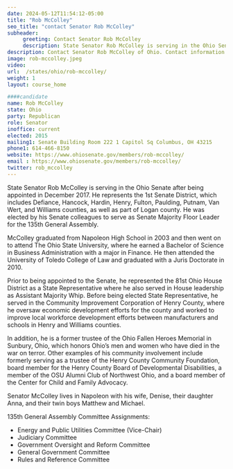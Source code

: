 ```yaml
---
date: 2024-05-12T11:54:12-05:00
title: "Rob McColley"
seo_title: "contact Senator Rob McColley"
subheader:
     greeting: Contact Senator Rob McColley
     description: State Senator Rob McColley is serving in the Ohio Senate after being appointed in December 2017. He represents the 1st Senate District, which includes Defiance, Hancock, Hardin, Henry, Fulton, Paulding, Putnam, Van Wert, and Williams counties, as well as part of Logan county
description: Contact Senator Rob McColley of Ohio. Contact information for Rob McColley includes email address, phone number, and mailing address.
image: rob-mccolley.jpeg
video:
url:  /states/ohio/rob-mccolley/
weight: 1
layout: course_home

####candidate
name: Rob McColley
state: Ohio
party: Republican
role: Senator
inoffice: current
elected: 2015
mailing1: Senate Building Room 222 1 Capitol Sq Columbus, OH 43215
phone1: 614-466-8150
website: https://www.ohiosenate.gov/members/rob-mccolley/
email : https://www.ohiosenate.gov/members/rob-mccolley/
twitter: rob_mccolley
---
```


State Senator Rob McColley is serving in the Ohio Senate after being appointed in December 2017. He represents the 1st Senate District, which includes Defiance, Hancock, Hardin, Henry, Fulton, Paulding, Putnam, Van Wert, and Williams counties, as well as part of Logan county. He was elected by his Senate colleagues to serve as Senate Majority Floor Leader for the 135th General Assembly.

McColley graduated from Napoleon High School in 2003 and then went on to attend The Ohio State University, where he earned a Bachelor of Science in Business Administration with a major in Finance. He then attended the University of Toledo College of Law and graduated with a Juris Doctorate in 2010.

Prior to being appointed to the Senate, he represented the 81st Ohio House District as a State Representative where he also served in House leadership as Assistant Majority Whip.  Before being elected State Representative, he served in the Community Improvement Corporation of Henry County, where he oversaw economic development efforts for the county and worked to improve local workforce development efforts between manufacturers and schools in Henry and Williams counties.

In addition, he is a former trustee of the Ohio Fallen Heroes Memorial in Sunbury, Ohio, which honors Ohio’s men and women who have died in the war on terror. Other examples of his community involvement include formerly serving as a trustee of the Henry County Community Foundation, board member for the Henry County Board of Developmental Disabilities, a member of the OSU Alumni Club of Northwest Ohio, and a board member of the Center for Child and Family Advocacy.

Senator McColley lives in Napoleon with his wife, Denise, their daughter Anna, and their twin boys Matthew and Michael.

135th General Assembly Committee Assignments:
- Energy and Public Utilities Committee (Vice-Chair)
- Judiciary Committee
- Government Oversight and Reform Committee
- General Government Committee
- Rules and Reference Committee

